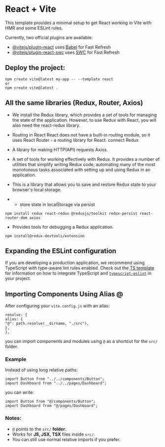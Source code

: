 # React + Vite

This template provides a minimal setup to get React working in Vite with HMR and some ESLint rules.

Currently, two official plugins are available:

- [@vitejs/plugin-react](https://github.com/vitejs/vite-plugin-react/blob/main/packages/plugin-react) uses [Babel](https://babeljs.io/) for Fast Refresh
- [@vitejs/plugin-react-swc](https://github.com/vitejs/vite-plugin-react/blob/main/packages/plugin-react-swc) uses [SWC](https://swc.rs/) for Fast Refresh

## Deploy the project:

```
npm create vite@latest my-app -- --template react
or
npm create vite@latest .
```

## All the same libraries (Redux, Router, Axios)

- We install the Redux library, which provides a set of tools for managing the state of the application. However, to use Redux with React, you will also need the react-redux library.

- Routing in React React does not have a built-in routing module, so it uses React Router - a routing library for React.
  connect Redux
- A library for making HTTP(API) requests Axios.
- A set of tools for working effectively with Redux. It provides a number of utilities that simplify writing Redux code, automating many of the most monotonous tasks associated with setting up and using Redux in an application.
- This is a library that allows you to save and restore Redux state to your browser's local storage.
- - store state in localStorage via persist

```
npm install redux react-redux @reduxjs/toolkit redux-persist react-router-dom axios
```

- Provides tools for debugging a Redux application.

```
npm install@redux-devtools/extension
```

## Expanding the ESLint configuration

If you are developing a production application, we recommend using TypeScript with type-aware lint rules enabled. Check out the [TS template](https://github.com/vitejs/vite/tree/main/packages/create-vite/template-react-ts) for information on how to integrate TypeScript and [`typescript-eslint`](https://typescript-eslint.io) in your project.

## Importing Components Using Alias @

After configuring your `vite.config.js` with an alias:

```
resolve: {
alias: {
"@": path.resolve(__dirname, "./src"),
},
},
```

you can import components and modules using `@` as a shortcut for the `src/` folder.

### Example

Instead of using long relative paths:

```
import Button from "../../components/Button";
import Dashboard from "../../pages/Dashboard";
```

you can write:

```
import Button from "@/components/Button";
import Dashboard from "@/pages/Dashboard";
```

### Notes:

- `@` points to the `src/` **folder**.
- Works for **JS, JSX, TSX** files inside `src/`.
- You can still use normal relative imports if you prefer.
